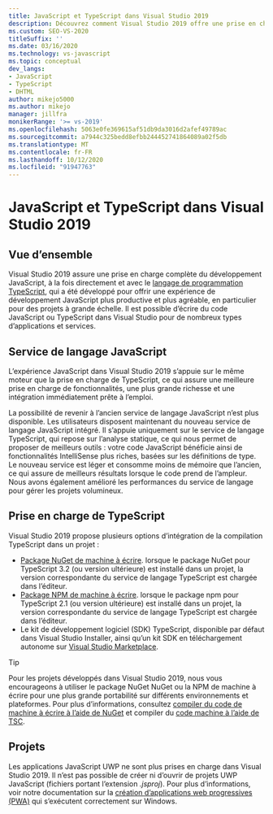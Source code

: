 ```yaml
---
title: JavaScript et TypeScript dans Visual Studio 2019
description: Découvrez comment Visual Studio 2019 offre une prise en charge enrichie pour le développement JavaScript, à la fois en utilisant directement JavaScript et en utilisant le langage de programmation de machine à écrire.
ms.custom: SEO-VS-2020
titleSuffix: ''
ms.date: 03/16/2020
ms.technology: vs-javascript
ms.topic: conceptual
dev_langs:
- JavaScript
- TypeScript
- DHTML
author: mikejo5000
ms.author: mikejo
manager: jillfra
monikerRange: '>= vs-2019'
ms.openlocfilehash: 5063e0fe369615af51db9da3016d2afef49789ac
ms.sourcegitcommit: a7944c325bedd8efbb244452741864089a02f5db
ms.translationtype: MT
ms.contentlocale: fr-FR
ms.lasthandoff: 10/12/2020
ms.locfileid: "91947763"
---
```

# <a name="javascript-and-typescript-in-visual-studio-2019"></a>JavaScript et TypeScript dans Visual Studio 2019

## <a name="overview"></a>Vue d’ensemble

Visual Studio 2019 assure une prise en charge complète du développement JavaScript, à la fois directement et avec le [langage de programmation TypeScript](http://www.typescriptlang.org/), qui a été développé pour offrir une expérience de développement JavaScript plus productive et plus agréable, en particulier pour des projets à grande échelle. Il est possible d’écrire du code JavaScript ou TypeScript dans Visual Studio pour de nombreux types d’applications et services.

## <a name="javascript-language-service"></a>Service de langage JavaScript

L’expérience JavaScript dans Visual Studio 2019 s’appuie sur le même moteur que la prise en charge de TypeScript, ce qui assure une meilleure prise en charge de fonctionnalités, une plus grande richesse et une intégration immédiatement prête à l’emploi.

La possibilité de revenir à l’ancien service de langage JavaScript n’est plus disponible. Les utilisateurs disposent maintenant du nouveau service de langage JavaScript intégré. Il s’appuie uniquement sur le service de langage TypeScript, qui repose sur l’analyse statique, ce qui nous permet de proposer de meilleurs outils : votre code JavaScript bénéficie ainsi de fonctionnalités IntelliSense plus riches, basées sur les définitions de type. Le nouveau service est léger et consomme moins de mémoire que l’ancien, ce qui assure de meilleurs résultats lorsque le code prend de l’ampleur. Nous avons également amélioré les performances du service de langage pour gérer les projets volumineux.

## <a name="typescript-support"></a>Prise en charge de TypeScript

Visual Studio 2019 propose plusieurs options d’intégration de la compilation TypeScript dans un projet :

* [Package NuGet de machine à écrire](https://www.nuget.org/packages/Microsoft.TypeScript.MSBuild). lorsque le package NuGet pour TypeScript 3.2 (ou version ultérieure) est installé dans un projet, la version correspondante du service de langage TypeScript est chargée dans l’éditeur.
* [Package NPM de machine à écrire](https://www.npmjs.com/package/typescript). lorsque le package npm pour TypeScript 2.1 (ou version ultérieure) est installé dans un projet, la version correspondante du service de langage TypeScript est chargée dans l’éditeur.
* Le kit de développement logiciel (SDK) TypeScript, disponible par défaut dans Visual Studio Installer, ainsi qu’un kit SDK en téléchargement autonome sur [Visual Studio Marketplace](https://marketplace.visualstudio.com/items?itemName=TypeScriptTeam.typescript-395).

> [!TIP]
> Pour les projets développés dans Visual Studio 2019, nous vous encourageons à utiliser le package NuGet NuGet ou la NPM de machine à écrire pour une plus grande portabilité sur différents environnements et plateformes. Pour plus d’informations, consultez [compiler du code de machine à écrire à l’aide de NuGet](../javascript/compile-typescript-code-nuget.md) et compiler du [code machine à l’aide de TSC](../javascript/compile-typescript-code-npm.md).

## <a name="projects"></a>Projets

Les applications JavaScript UWP ne sont plus prises en charge dans Visual Studio 2019. Il n’est pas possible de créer ni d’ouvrir de projets UWP JavaScript (fichiers portant l’extension *.jsproj*). Pour plus d’informations, voir notre documentation sur la [création d’applications web progressives (PWA)](/microsoft-edge/progressive-web-apps/get-started) qui s’exécutent correctement sur Windows.
